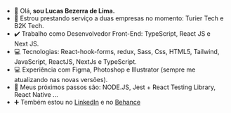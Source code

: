 - 👋 Olá,<b> sou Lucas Bezerra de Lima. </b>
- 👀 Estrou prestando serviço a duas empresas no momento: Turier Tech e B2K Tech.
- ✔️ Trabalho como Desenvolvedor Front-End: TypeScript, React JS e Next JS.
- 💻 Tecnologias: React-hook-forms, redux, Sass, Css, HTML5, Tailwind, JavaScript, ReactJS, NextJs e TypeScript.
- 💻 Experiência com Figma, Photoshop e Illustrator (sempre me atualizando nas novas versões).
- 🌱 Meus próximos passos são: NODE.JS, Jest + React Testing Library, React Native ...
- ➕ Tembém estou no <a href="https://www.linkedin.com/in/lucas-bezerra-de-lima-64310b237/">LinkedIn</a> e no <a href="https://www.behance.net/lucaslima274">Behance</a>

